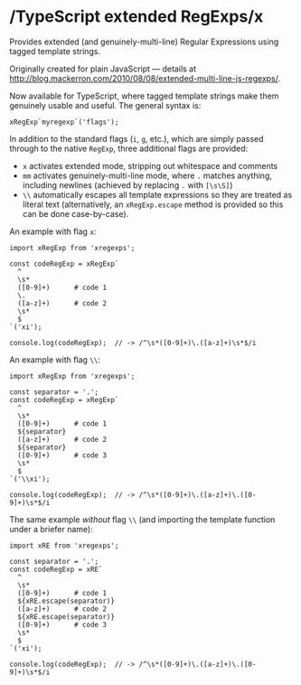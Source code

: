 # /TypeScript extended RegExps/x

Provides extended (and genuinely-multi-line) Regular Expressions using tagged template strings. 

Originally created for plain JavaScript — details at http://blog.mackerron.com/2010/08/08/extended-multi-line-js-regexps/.

Now available for TypeScript, where tagged template strings make them genuinely usable and useful. The general syntax is:

    xRegExp`myregexp`('flags');

In addition to the standard flags (`i`, `g`, etc.), which are simply passed through to the native `RegExp`, three additional flags are provided:

* `x` activates extended mode, stripping out whitespace and comments
* `mm` activates genuinely-multi-line mode, where `.` matches anything, including newlines (achieved by replacing `.` with `[\s\S]`)
* `\\` automatically escapes all template expressions so they are treated as literal text (alternatively, an `xRegExp.escape` method is provided so this can be done case-by-case).

An example with flag `x`:
    
    import xRegExp from 'xregexps';
    
    const codeRegExp = xRegExp`
      ^
      \s*
      ([0-9]+)      # code 1
      \.
      ([a-z]+)      # code 2
      \s*
      $
    `('xi');
    
    console.log(codeRegExp);  // -> /^\s*([0-9]+)\.([a-z]+)\s*$/i
    
An example with flag `\\`:

    import xRegExp from 'xregexps';
    
    const separator = '.';
    const codeRegExp = xRegExp`
      ^
      \s*
      ([0-9]+)      # code 1
      ${separator}
      ([a-z]+)      # code 2
      ${separator}
      ([0-9]+)      # code 3
      \s*
      $
    `('\\xi');
    
    console.log(codeRegExp);  // -> /^\s*([0-9]+)\.([a-z]+)\.([0-9]+)\s*$/i
    
The same example *without* flag `\\` (and importing the template function under a briefer name):

    import xRE from 'xregexps';
    
    const separator = '.';
    const codeRegExp = xRE`
      ^
      \s*
      ([0-9]+)      # code 1
      ${xRE.escape(separator)}
      ([a-z]+)      # code 2
      ${xRE.escape(separator)}
      ([0-9]+)      # code 3
      \s*
      $
    `('xi');
    
    console.log(codeRegExp);  // -> /^\s*([0-9]+)\.([a-z]+)\.([0-9]+)\s*$/i
    
    
